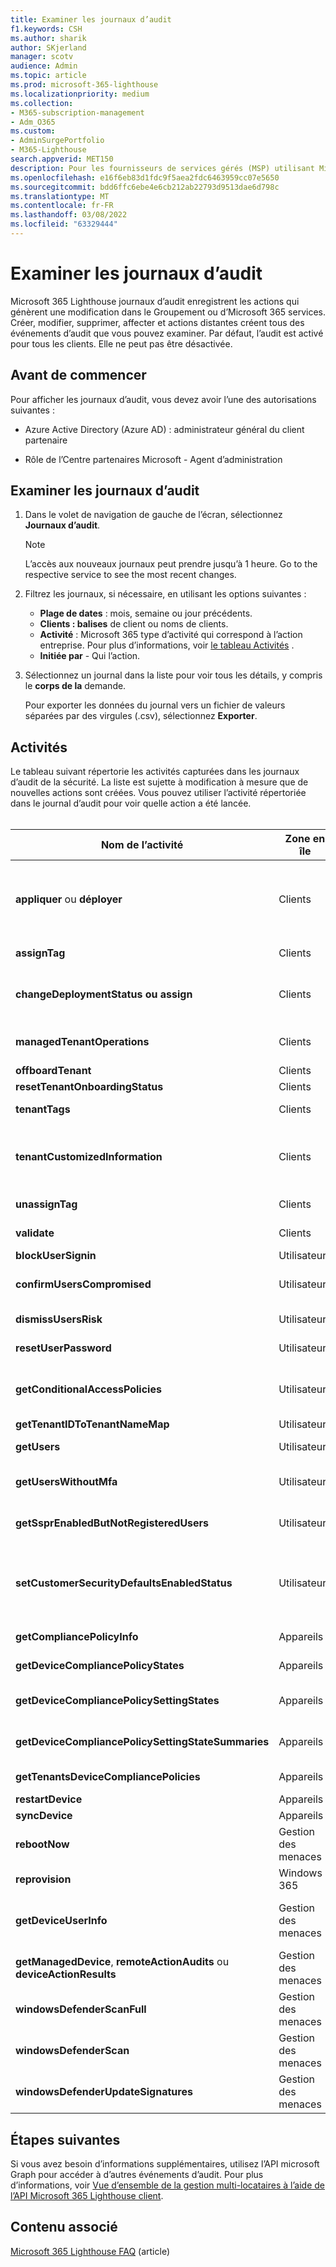 ```yaml
---
title: Examiner les journaux d’audit
f1.keywords: CSH
ms.author: sharik
author: SKjerland
manager: scotv
audience: Admin
ms.topic: article
ms.prod: microsoft-365-lighthouse
ms.localizationpriority: medium
ms.collection:
- M365-subscription-management
- Adm_O365
ms.custom:
- AdminSurgePortfolio
- M365-Lighthouse
search.appverid: MET150
description: Pour les fournisseurs de services gérés (MSP) utilisant Microsoft 365 Lighthouse, découvrez comment consulter les journaux d’audit.
ms.openlocfilehash: e16f6eb83d1fdc9f5aea2fdc6463959cc07e5650
ms.sourcegitcommit: bdd6ffc6ebe4e6cb212ab22793d9513dae6d798c
ms.translationtype: MT
ms.contentlocale: fr-FR
ms.lasthandoff: 03/08/2022
ms.locfileid: "63329444"
---
```

# <a name="review-audit-logs"></a>Examiner les journaux d’audit

Microsoft 365 Lighthouse journaux d’audit enregistrent les actions qui génèrent une modification dans le Groupement ou d’Microsoft 365 services. Créer, modifier, supprimer, affecter et actions distantes créent tous des événements d’audit que vous pouvez examiner. Par défaut, l’audit est activé pour tous les clients. Elle ne peut pas être désactivée.

## <a name="before-you-begin"></a>Avant de commencer

Pour afficher les journaux d’audit, vous devez avoir l’une des autorisations suivantes :

- Azure Active Directory (Azure AD) : administrateur général du client partenaire

- Rôle de l’Centre partenaires Microsoft - Agent d’administration

## <a name="review-audit-logs"></a>Examiner les journaux d’audit

1. Dans le volet de navigation de gauche de l’écran, sélectionnez **Journaux d’audit**.

    > [!NOTE]
    > L’accès aux nouveaux journaux peut prendre jusqu’à 1 heure. Go to the respective service to see the most recent changes.

2. Filtrez les journaux, si nécessaire, en utilisant les options suivantes :

    - **Plage de dates** : mois, semaine ou jour précédents.
    - **Clients : balises** de client ou noms de clients.
    - **Activité** : Microsoft 365 type d’activité qui correspond à l’action entreprise. Pour plus d’informations, voir [le tableau Activités](#activities) .
    - **Initiée par** - Qui l’action.

3. Sélectionnez un journal dans la liste pour voir tous les détails, y compris le **corps de la** demande.

    Pour exporter les données du journal vers un fichier de valeurs séparées par des virgules (.csv), sélectionnez **Exporter**.

## <a name="activities"></a>Activités

Le tableau suivant répertorie les activités capturées dans les journaux d’audit de la sécurité. La liste est sujette à modification à mesure que de nouvelles actions sont créées. Vous pouvez utiliser l’activité répertoriée dans le journal d’audit pour voir quelle action a été lancée.<br><br>

| Nom de l’activité | Zone en île | Action initiée | Service impacté |
|--|--|--|--|
| **appliquer** ou **déployer** | Clients | Appliquer un plan de déploiement | Azure AD, Microsoft Endpoint Manager (MEM) |
| **assignTag** | Clients | Appliquer une balise à partir d’un client | Île |
| **changeDeploymentStatus ou** **assign** | Clients | Mettre à jour l’état du plan d’action pour le plan de déploiement | Île |
| **managedTenantOperations** | Clients | Afficher des informations sur un plan de déploiement | Azure AD |
| **offboardTenant** | Clients | Désactiver un client | Île |
| **resetTenantOnboardingStatus** | Clients | Réactive d’un client | Île |
| **tenantTags** | Clients | Créer ou supprimer une balise | Île |
| **tenantCustomizedInformation** | Clients | Créer, mettre à jour ou supprimer un site web client ou des informations de contact | Île |
| **unassignTag** | Clients | Supprimer une balise d’un client | Île |
| **validate** | Clients | Tester un plan de déploiement | Azure AD |
| **blockUserSignin** | Utilisateurs | Bloquer la sign-in | Azure AD |
| **confirmUsersCompromised** | Utilisateurs | Vérifier qu’un utilisateur est compromis | Azure AD |
| **dismissUsersRisk** | Utilisateurs | Ignorer les risques pour l’utilisateur | Azure AD |
| **resetUserPassword** | Utilisateurs | Réinitialiser le mot de passe | Azure AD |
| **getConditionalAccessPolicies** | Utilisateurs | Afficher les stratégies d’ac qui requièrent l’ation MFA | Azure AD |
| **getTenantIDToTenantNameMap** | Utilisateurs | Rechercher des ID | Azure AD |
| **getUsers** | Utilisateurs | Rechercher des utilisateurs | Azure AD |
| **getUsersWithoutMfa** | Utilisateurs | Afficher les utilisateurs non inscrits à l’fa MFA | Azure AD |
| **getSsprEnabledButNotRegisteredUsers** | Utilisateurs | Afficher les utilisateurs non inscrits pour SSPR | Azure AD |
| **setCustomerSecurityDefaultsEnabledStatus** | Utilisateurs | Activer l’authentification multifacteur (MFA) avec des paramètres de sécurité par défaut | Azure AD |
|**getCompliancePolicyInfo** | Appareils | Afficher une stratégie | MEM
|**getDeviceCompliancePolicyStates** | Appareils | Afficher les états de stratégie | MEM
|**getDeviceCompliancePolicySettingStates** | Appareils | Afficher les paramètres non conformes | MEM
|**getDeviceCompliancePolicySettingStateSummaries** | Appareils | Afficher les appareils non conformes | MEM
|**getTenantsDeviceCompliancePolicies** | Appareils | Comparer des stratégies | MEM
| **restartDevice** | Appareils | Redémarrer | MEM |
| **syncDevice** | Appareils | Synchronisation | MEM |
| **rebootNow** | Gestion des menaces | Redémarrage | MEM |
| **reprovision** | Windows 365 | Nouvelle tentative d’approvisionnement | Windows 365 |
| **getDeviceUserInfo** | Gestion des menaces | Afficher les informations utilisateur de l’appareil géré  | MEM |
| **getManagedDevice**, **remoteActionAudits** ou **deviceActionResults** | Gestion des menaces | Afficher les informations de l’appareil géré  | MEM |
| **windowsDefenderScanFull** | Gestion des menaces | Analyse complète | MEM |
| **windowsDefenderScan** | Gestion des menaces | Analyse rapide | MEM |
| **windowsDefenderUpdateSignatures** | Gestion des menaces | Mettre à jour un antivirus | MEM |

## <a name="next-steps"></a>Étapes suivantes

Si vous avez besoin d’informations supplémentaires, utilisez l’API microsoft Graph pour accéder à d’autres événements d’audit. Pour plus d’informations, voir [Vue d’ensemble de la gestion multi-locataires à l’aide de l’API Microsoft 365 Lighthouse client](/graph/managedtenants-concept-overview).

## <a name="related-content"></a>Contenu associé

[Microsoft 365 Lighthouse FAQ](m365-lighthouse-faq.yml) (article)
